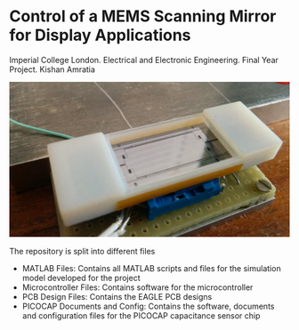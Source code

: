 # Control of a MEMS Scanning Mirror for Display Applications
Imperial College London. Electrical and Electronic Engineering. 
Final Year Project. Kishan Amratia

![MEMS Scanning Mirror](cover.png)

The repository is split into different files 

* MATLAB Files: Contains all MATLAB scripts and files for the simulation model developed for the project
* Microcontroller Files: Contains software for the microcontroller
* PCB Design Files: Contains the EAGLE PCB designs
* PICOCAP Documents and Config: Contains the software, documents and configuration files for the PICOCAP capacitance sensor chip




